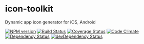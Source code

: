 # icon-toolkit

Dynamic app icon generator for iOS, Android

[![NPM version](https://img.shields.io/npm/v/icon-toolkit.svg?style=flat)](https://www.npmjs.com/package/icon-toolkit)
[![Build Status](https://img.shields.io/travis/pavjacko/icon-toolkit.svg?style=flat)](https://travis-ci.org/pavjacko/icon-toolkit)
[![Coverage Status](https://img.shields.io/coveralls/pavjacko/icon-toolkit.svg?style=flat)](https://coveralls.io/r/pavjacko/icon-toolkit)
[![Code Climate](https://img.shields.io/codeclimate/github/pavjacko/icon-toolkit.svg?style=flat)](https://codeclimate.com/github/pavjacko/icon-toolkit)
[![Dependency Status](https://img.shields.io/david/pavjacko/icon-toolkit.svg?style=flat)](https://david-dm.org/pavjacko/icon-toolkit)
[![devDependency Status](https://img.shields.io/david/dev/pavjacko/icon-toolkit.svg?style=flat)](https://david-dm.org/pavjacko/icon-toolkit#info=devDependencies)
